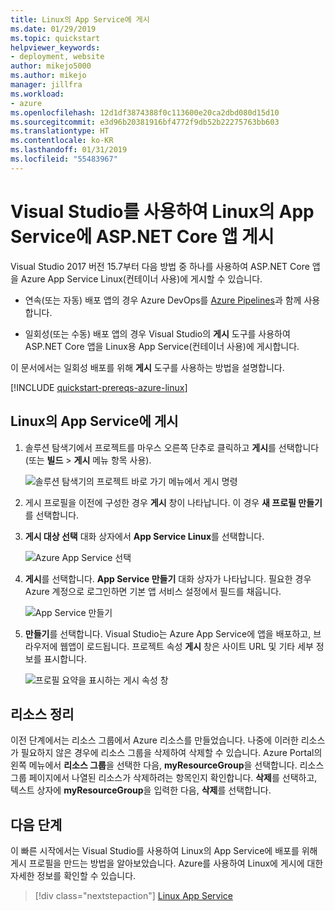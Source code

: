 ```yaml
---
title: Linux의 App Service에 게시
ms.date: 01/29/2019
ms.topic: quickstart
helpviewer_keywords:
- deployment, website
author: mikejo5000
ms.author: mikejo
manager: jillfra
ms.workload:
- azure
ms.openlocfilehash: 12d1df3874388f0c113600e20ca2dbd080d15d10
ms.sourcegitcommit: e3d96b20381916bf4772f9db52b22275763bb603
ms.translationtype: HT
ms.contentlocale: ko-KR
ms.lasthandoff: 01/31/2019
ms.locfileid: "55483967"
---
```

# <a name="publish-an-aspnet-core-app-to-app-service-on-linux-using-visual-studio"></a>Visual Studio를 사용하여 Linux의 App Service에 ASP.NET Core 앱 게시

Visual Studio 2017 버전 15.7부터 다음 방법 중 하나를 사용하여 ASP.NET Core 앱을 Azure App Service Linux(컨테이너 사용)에 게시할 수 있습니다.

* 연속(또는 자동) 배포 앱의 경우 Azure DevOps를 [Azure Pipelines](https://docs.microsoft.com/azure/devops/pipelines/get-started-yaml?view=azdevops)과 함께 사용합니다.

* 일회성(또는 수동) 배포 앱의 경우 Visual Studio의 **게시** 도구를 사용하여 ASP.NET Core 앱을 Linux용 App Service(컨테이너 사용)에 게시합니다.

이 문서에서는 일회성 배포를 위해 **게시** 도구를 사용하는 방법을 설명합니다.

[!INCLUDE [quickstart-prereqs-azure-linux](includes/quickstart-prereqs-azure-linux.md)]

## <a name="publish-to-app-service-on-linux"></a>Linux의 App Service에 게시

1. 솔루션 탐색기에서 프로젝트를 마우스 오른쪽 단추로 클릭하고 **게시**를 선택합니다(또는 **빌드** > **게시** 메뉴 항목 사용).

    ![솔루션 탐색기의 프로젝트 바로 가기 메뉴에서 게시 명령](../deployment/media/quickstart-publish.png "게시 선택")

1. 게시 프로필을 이전에 구성한 경우 **게시** 창이 나타납니다. 이 경우 **새 프로필 만들기**를 선택합니다.

1. **게시 대상 선택** 대화 상자에서 **App Service Linux**를 선택합니다.

    ![Azure App Service 선택](../deployment/media/quickstart-publish-linux.png "Azure App Service 선택")

1. **게시**를 선택합니다. **App Service 만들기** 대화 상자가 나타납니다. 필요한 경우 Azure 계정으로 로그인하면 기본 앱 서비스 설정에서 필드를 채웁니다.

    ![App Service 만들기](../deployment/media/quickstart-publish-settings-app-service-linux.png "Azure App Service 만들기")

1. **만들기**를 선택합니다. Visual Studio는 Azure App Service에 앱을 배포하고, 브라우저에 웹앱이 로드됩니다. 프로젝트 속성 **게시** 창은 사이트 URL 및 기타 세부 정보를 표시합니다.

    ![프로필 요약을 표시하는 게시 속성 창](../deployment/media/quickstart-publish-app-service-summary.png)

## <a name="clean-up-resources"></a>리소스 정리

이전 단계에서는 리소스 그룹에서 Azure 리소스를 만들었습니다. 나중에 이러한 리소스가 필요하지 않은 경우에 리소스 그룹을 삭제하여 삭제할 수 있습니다.
Azure Portal의 왼쪽 메뉴에서 **리소스 그룹**을 선택한 다음, **myResourceGroup**을 선택합니다.
리소스 그룹 페이지에서 나열된 리소스가 삭제하려는 항목인지 확인합니다.
**삭제**를 선택하고, 텍스트 상자에 **myResourceGroup**을 입력한 다음, **삭제**를 선택합니다.

## <a name="next-steps"></a>다음 단계

이 빠른 시작에서는 Visual Studio를 사용하여 Linux의 App Service에 배포를 위해 게시 프로필을 만드는 방법을 알아보았습니다. Azure를 사용하여 Linux에 게시에 대한 자세한 정보를 확인할 수 있습니다.

> [!div class="nextstepaction"]
> [Linux App Service](/azure/app-service/containers/app-service-linux-intro)
